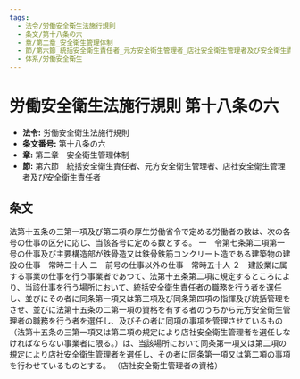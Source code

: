 ```yaml
---
tags:
  - 法令/労働安全衛生法施行規則
  - 条文/第十八条の六
  - 章/第二章_安全衛生管理体制
  - 節/第六節_統括安全衛生責任者_元方安全衛生管理者_店社安全衛生管理者及び安全衛生責任者
  - 体系/労働安全衛生
---
```

# 労働安全衛生法施行規則 第十八条の六

- **法令:** 労働安全衛生法施行規則
- **条文番号:** 第十八条の六
- **章:** 第二章　安全衛生管理体制
- **節:** 第六節　統括安全衛生責任者、元方安全衛生管理者、店社安全衛生管理者及び安全衛生責任者

## 条文
法第十五条の三第一項及び第二項の厚生労働省令で定める労働者の数は、次の各号の仕事の区分に応じ、当該各号に定める数とする。
一　令第七条第二項第一号の仕事及び主要構造部が鉄骨造又は鉄骨鉄筋コンクリート造である建築物の建設の仕事　常時二十人
二　前号の仕事以外の仕事　常時五十人
２　建設業に属する事業の仕事を行う事業者であつて、法第十五条第二項に規定するところにより、当該仕事を行う場所において、統括安全衛生責任者の職務を行う者を選任し、並びにその者に同条第一項又は第三項及び同条第四項の指揮及び統括管理をさせ、並びに法第十五条の二第一項の資格を有する者のうちから元方安全衛生管理者の職務を行う者を選任し、及びその者に同項の事項を管理させているもの（法第十五条の三第一項又は第二項の規定により店社安全衛生管理者を選任しなければならない事業者に限る。）は、当該場所において同条第一項又は第二項の規定により店社安全衛生管理者を選任し、その者に同条第一項又は第二項の事項を行わせているものとする。
（店社安全衛生管理者の資格）

